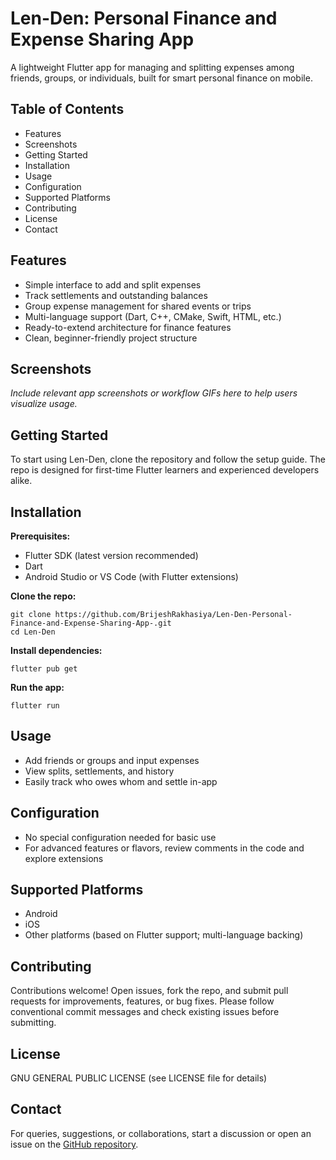 # Len-Den: Personal Finance and Expense Sharing App 


A lightweight Flutter app for managing and splitting expenses among friends, groups, or individuals, built for smart personal finance on mobile.

## Table of Contents

- Features
- Screenshots
- Getting Started
- Installation
- Usage
- Configuration
- Supported Platforms
- Contributing
- License
- Contact

## Features

- Simple interface to add and split expenses
- Track settlements and outstanding balances
- Group expense management for shared events or trips
- Multi-language support (Dart, C++, CMake, Swift, HTML, etc.)
- Ready-to-extend architecture for finance features
- Clean, beginner-friendly project structure

## Screenshots

*Include relevant app screenshots or workflow GIFs here to help users visualize usage.*


## Getting Started

To start using Len-Den, clone the repository and follow the setup guide. The repo is designed for first-time Flutter learners and experienced developers alike.

## Installation

**Prerequisites:**
- Flutter SDK (latest version recommended)
- Dart
- Android Studio or VS Code (with Flutter extensions)

**Clone the repo:**
```
git clone https://github.com/BrijeshRakhasiya/Len-Den-Personal-Finance-and-Expense-Sharing-App-.git
cd Len-Den
```

**Install dependencies:**
```
flutter pub get
```

**Run the app:**
```
flutter run
```

## Usage

- Add friends or groups and input expenses
- View splits, settlements, and history
- Easily track who owes whom and settle in-app

## Configuration

- No special configuration needed for basic use
- For advanced features or flavors, review comments in the code and explore extensions

## Supported Platforms

- Android
- iOS
- Other platforms (based on Flutter support; multi-language backing)

## Contributing

Contributions welcome! Open issues, fork the repo, and submit pull requests for improvements, features, or bug fixes. Please follow conventional commit messages and check existing issues before submitting.

## License

GNU GENERAL PUBLIC LICENSE  (see LICENSE file for details)

## Contact

For queries, suggestions, or collaborations, start a discussion or open an issue on the [GitHub repository](https://github.com/BrijeshRakhasiya/Len-Den-Personal-Finance-and-Expense-Sharing-App-.git).
